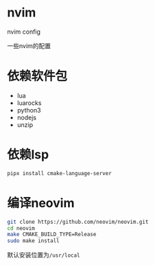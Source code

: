 # nvim

nvim config

一些nvim的配置

# 依赖软件包

- lua
- luarocks
- python3
- nodejs
- unzip

# 依赖lsp

```bash
pipx install cmake-language-server
```

# 编译neovim

```bash
git clone https://github.com/neovim/neovim.git
cd neovim
make CMAKE_BUILD_TYPE=Release
sudo make install
```

默认安装位置为`/usr/local`


